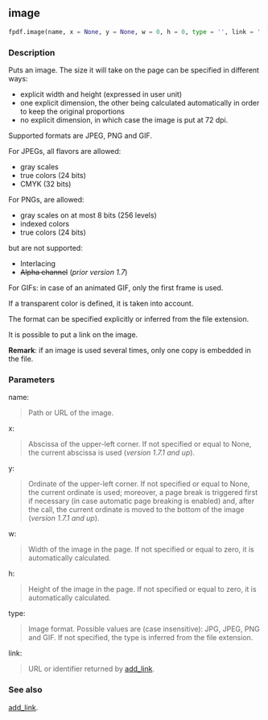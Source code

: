 ## image ##

```python
fpdf.image(name, x = None, y = None, w = 0, h = 0, type = '', link = '')
```

### Description ###

Puts an image. The size it will take on the page can be specified in different ways:

 * explicit width and height (expressed in user unit)
 * one explicit dimension, the other being calculated automatically in order to keep the original proportions
 * no explicit dimension, in which case the image is put at 72 dpi.

Supported formats are JPEG, PNG and GIF.

For JPEGs, all flavors are allowed:

  * gray scales
  * true colors (24 bits)
  * CMYK (32 bits)
  
For PNGs, are allowed:

  * gray scales on at most 8 bits (256 levels)
  * indexed colors
  * true colors (24 bits)
  
but are not supported:

  * Interlacing
  * ~~Alpha channel~~ (_prior version 1.7_)
  
For GIFs: in case of an animated GIF, only the first frame is used.

If a transparent color is defined, it is taken into account.

The format can be specified explicitly or inferred from the file extension.

It is possible to put a link on the image.

**Remark**: if an image is used several times, only one copy is embedded in the file.

### Parameters ###

name:
> Path or URL of the image.

x:
> Abscissa of the upper-left corner. If not specified or equal to None, the current abscissa is used (_version 1.7.1 and up_).

y:
> Ordinate of the upper-left corner. If not specified or equal to None, the current ordinate is used; moreover, a page break is triggered first if necessary (in case automatic page breaking is enabled) and, after the call, the current ordinate is moved to the bottom of the image (_version 1.7.1 and up_).

w:
> Width of the image in the page. If not specified or equal to zero, it is automatically calculated.

h:
> Height of the image in the page. If not specified or equal to zero, it is automatically calculated.

type:
> Image format. Possible values are (case insensitive): JPG, JPEG, PNG and GIF. If not specified, the type is inferred from the file extension.

link:
> URL or identifier returned by [add_link](add_link.md).

### See also ###

[add_link](add_link.md).

